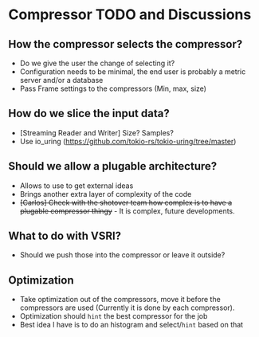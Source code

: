# Compressor TODO and Discussions

## How the compressor selects the compressor?

- Do we give the user the change of selecting it?
- Configuration needs to be minimal, the end user is probably a metric server and/or a database
- Pass Frame settings to the compressors (Min, max, size)

## How do we slice the input data?

- [Streaming Reader and Writer] Size? Samples?
- Use io_uring (https://github.com/tokio-rs/tokio-uring/tree/master)

## Should we allow a plugable architecture?

- Allows to use to get external ideas
- Brings another extra layer of complexity of the code
- ~~[Carlos] Check with the shotover team how complex is to have a plugable compressor thingy~~ - It is complex, future developments.

## What to do with VSRI?

- Should we push those into the compressor or leave it outside?

## Optimization

- Take optimization out of the compressors, move it before the compressors are used (Currently it is done by each compressor).
- Optimization should `hint` the best compressor for the job
- Best idea I have is to do an histogram and select/`hint` based on that
